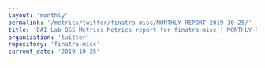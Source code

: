 ```yaml
---
layout: 'monthly'
permalink: '/metrics/twitter/finatra-misc/MONTHLY-REPORT-2019-10-25/'
title: 'DAI Lab OSS Metrics Metrics report for finatra-misc | MONTHLY-REPORT-2019-10-25'
organization: 'twitter'
repository: 'finatra-misc'
current_date: '2019-10-25'
---
```

